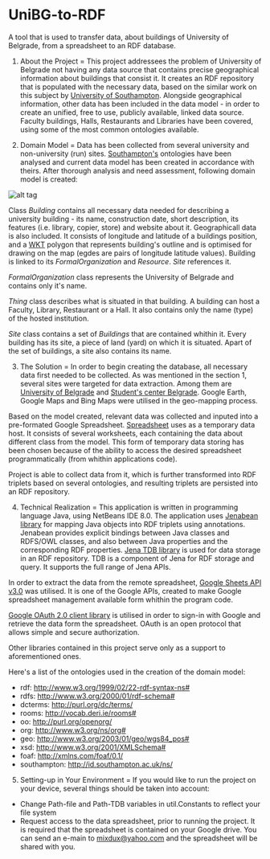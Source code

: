 UniBG-to-RDF
============

A tool that is used to transfer data, about buildings of University of Belgrade, from a spreadsheet to an RDF database.

1. About the Project
=
This project addressees the problem of University of Belgrade not having any data source that contains precise geographical information about buildings that consist it. It creates an RDF repository that is populated with the necessary data, based on the similar work on this subject by [University of Southampton](http://data.southampton.ac.uk/dataset/places.html). Alongside geographical information, other data has been included in the data model - in order to create an unified, free to use, publicly available, linked data source. Faculty buildings, Halls, Restaurants and Libraries have been covered, using some of the most common ontologies available.

2. Domain Model
=
Data has been collected from several university and non-university (run) sites.  [Southampton's](http://data.southampton.ac.uk/dataset/places.html) ontologies have been analysed and current data model has been created in accordance with theirs. After thorough analysis and need assessment, following domain model is created:

![alt tag](https://dl.dropboxusercontent.com/u/29400255/Fax/BGUNIRDF.png)

Class *Building* contains all necessary data needed for describing a university building - its name, construction date, short description, its features (i.e. library, copier, store) and website about it. Geographicall data is also included. It consists of longitude and latitude of a buildings position, and a [WKT](http://en.wikipedia.org/wiki/Well-known_text) polygon that represents building's outline and is optimised for drawing on the map (egdes are pairs of longitude latitude values).
Building is linked to its *FormalOrganization* and *Resource*. *Site* references it.

*FormalOrganization* class represents the University of Belgrade and contains only it's name.

*Thing* class describes what is situated in that building. A building can host a Faculty, Library, Restaurant or a Hall. It also contains only the name (type) of the hosted institution.

*Site* class contains a set of *Buildings* that are contained whithin it. Every building has its site, a piece of land (yard) on which it is situated. Apart of the set of buildings, a site also contains its name.

3. The Solution
=
In order to begin creating the database, all necessary data first needed to be collected. As was mentioned in the section 1, several sites were targeted for data extraction. Among them are [University of Belgrade](http://www.bg.ac.rs/en/index.php) and [Student's center Belgrade](http://www.sc.rs/sc/index.php). Google Earth, Google Maps and Bing Maps were utilised in the geo-mapping process.

Based on the model created, relevant data was collected and inputed into a pre-formated Google Spreadsheet. [Spreadsheet](https://docs.google.com/spreadsheets/d/1Vt64U_lFliaTGr0sz_dYkpL0XiuR5yKRKcD2FbsaG9o) uses as a temporary data host. It consists of several worksheets, each containing the data about different class from the model. This form of temporary data storing has been chosen because of the ability to access the desired spreadsheet programmatically (from whithin applications code).

Project is able to collect data from it, which is further transformed into RDF triplets based on several ontologies, and resulting triplets are persisted into an RDF repository.

4. Technical Realization
=
This application is written in programming language Java, using NetBeans IDE 8.0. The application uses [Jenabean library](https://code.google.com/p/jenabean/) for mapping Java objects into RDF triplets using annotations. Jenabean provides explicit bindings between Java classes and RDFS/OWL classes, and also between Java properties and the corresponding RDF properties. [Jena TDB library](http://jena.apache.org/documentation/tdb/) is used for data storage in an RDF repository. TDB is a component of Jena for RDF storage and query. It supports the full range of Jena APIs.

In order to extract the data from the remote spreadsheet, [Google Sheets API v3.0](https://developers.google.com/google-apps/spreadsheets/) was utilised. It is one of the Google APIs, created to make Google spreadsheet management available form whithin the program code.

[Google OAuth 2.0 client library](https://code.google.com/p/google-oauth-java-client/) is utilised in order to sign-in with Google and retrieve the data form the spreadsheet. OAuth is an open protocol that allows simple and secure authorization.

Other libraries contained in this project serve only as a support to aforementioned ones.

Here's a list of the ontologies used in the creation of the domain model:

- rdf: http://www.w3.org/1999/02/22-rdf-syntax-ns#
- rdfs: http://www.w3.org/2000/01/rdf-schema#
- dcterms: http://purl.org/dc/terms/
- rooms: http://vocab.deri.ie/rooms#
- oo: http://purl.org/openorg/
- org: http://www.w3.org/ns/org#
- geo: http://www.w3.org/2003/01/geo/wgs84_pos#
- xsd: http://www.w3.org/2001/XMLSchema#
- foaf: http://xmlns.com/foaf/0.1/
- southampton: http://id.southampton.ac.uk/ns/


5. Setting-up in Your Environment
=
If you would like to run the project on your device, several things should be taken into account:
* Change Path-file and Path-TDB variables in util.Constants to reflect your file system
* Request access to the data spreadsheet, prior to running the project. It is required that the spreadsheet is contained on your Google drive. You can send an e-main to mixdux@yahoo.com and the spreadsheet will be shared with you.
